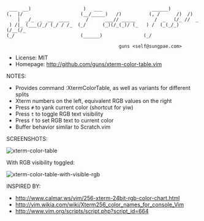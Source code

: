 
     ___  __)                   )   ___                  ______)
    (,  |/                     (__/_____)   /)          (, /      /)  /)
        |  _/_  _  __  ____      /      ___// _____       /  _   (/_ //  _
     ) /|_ (___(/_/ (_/ / /_  (_/      (_)(/_(_)/ (_   ) /  (_(_/_) (/__(/_
    (_/                        (______)               (_/

                                             guns <self@sungpae.com>

 * License:  MIT
 * Homepage: <http://github.com/guns/xterm-color-table.vim>

NOTES:

 * Provides command :XtermColorTable, as well as variants for different splits
 * Xterm numbers on the left, equivalent RGB values on the right
 * Press `#` to yank current color (shortcut for yiw)
 * Press `t` to toggle RGB text visibility
 * Press `f` to set RGB text to current color
 * Buffer behavior similar to Scratch.vim

SCREENSHOTS:

![xterm-color-table](https://guns.github.io/xterm-color-table.vim/images/xterm-color-table.png)

With RGB visibility toggled:

![xterm-color-table-with-visible-rgb](https://guns.github.io/xterm-color-table.vim/images/xterm-color-table-with-visible-rgb.png)

INSPIRED BY:

 * <http://www.calmar.ws/vim/256-xterm-24bit-rgb-color-chart.html>
 * <http://vim.wikia.com/wiki/Xterm256_color_names_for_console_Vim>
 * <http://www.vim.org/scripts/script.php?script_id=664>
